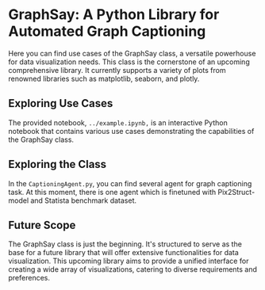 
# GraphSay: A Python Library for Automated Graph Captioning

Here you can find use cases of the GraphSay class, a versatile powerhouse for data visualization needs. This class is the cornerstone of an upcoming comprehensive library. It currently supports a variety of plots from renowned libraries such as matplotlib, seaborn, and plotly.

## Exploring Use Cases

The provided notebook, `../example.ipynb,` is an interactive Python notebook that contains various use cases demonstrating the capabilities of the GraphSay class. 


## Exploring the Class

In the `CaptioningAgent.py`, you can find several agent for graph captioning task. At this moment, there is one agent which is finetuned with Pix2Struct-model and Statista benchmark dataset.

## Future Scope

The GraphSay class is just the beginning. It's structured to serve as the base for a future library that will offer extensive functionalities for data visualization. This upcoming library aims to provide a unified interface for creating a wide array of visualizations, catering to diverse requirements and preferences.
